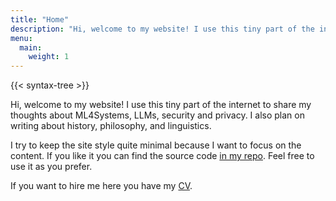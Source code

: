 ```yaml
---
title: "Home"
description: "Hi, welcome to my website! I use this tiny part of the internet to share my thoughts about ML4Systems, LLMs, security and privacy. I also plan on writing about history, philosophy, and linguistics."
menu:
  main:
    weight: 1
---
```


{{< syntax-tree >}}

Hi, welcome to my website! I use this tiny part of the internet to share my thoughts about ML4Systems, LLMs, security and privacy. I also plan on writing about history, philosophy, and linguistics.

I try to keep the site style quite minimal because I want to focus on the content. If you like it you can find the source code [in my repo](https://github.com/Selich/selich.github.io). Feel free to use it as you prefer.

If you want to hire me here you have my [CV](/cv).
